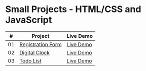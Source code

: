 # Small Projects - HTML/CSS and JavaScript


|  #  | Project                                                                                                                     | Live Demo                                                                         |
| :-: | --------------------------------------------------------------------------------------------------------------------------- | --------------------------------------------------------------------------------- |
| 01  | [Registration Form](https://github.com/Musa24/Simple-Projects-html-css-Js/tree/main/registration-form)                             | [Live Demo](https://github.com/Musa24/Simple-Projects-html-css-Js)               |
| 02  | [Digital Clock](https://github.com/Musa24/Simple-Projects-html-css-Js/tree/main/01-digital-clock)                             | [Live Demo](https://github.com/Musa24/Simple-Projects-html-css-Js)               |
| 03  | [Todo List](https://github.com/Musa24/Simple-Projects-html-css-Js/tree/main/04-todo-list)                             | [Live Demo](https://github.com/Musa24/Simple-Projects-html-css-Js)               |






